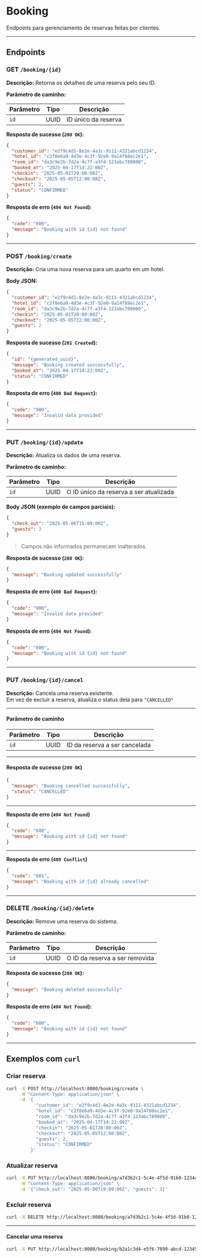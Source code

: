 # Booking  
Endpoints para gerenciamento de reservas feitas por clientes.

---

## Endpoints

### GET `/booking/{id}`

**Descrição:** Retorna os detalhes de uma reserva pelo seu ID.

**Parâmetro de caminho:**

| Parâmetro | Tipo | Descrição               |
|-----------|------|-------------------------|
| `id`      | UUID | ID único da reserva     |

**Resposta de sucesso (`200 OK`):**

```json
{
  "customer_id": "e2f9c4d1-8e2e-4a3c-9111-4321abcd1234",
  "hotel_id": "c2f8e6a9-4d3e-4c3f-92e0-9a14f88ec2e1",
  "room_id": "da3c9e2b-7d2a-4c7f-a3f4-123abc789000",
  "booked_at": "2025-04-17T14:22:00Z",
  "checkin": "2025-05-01T20:00:00Z",
  "checkout": "2025-05-05T12:00:00Z",
  "guests": 2,
  "status": "CONFIRMED"
}
```

**Resposta de erro (`404 Not Found`):**

```json
{
  "code": "600",
  "message": "Booking with id {id} not found"
}
```

---

### POST `/booking/create`

**Descrição:** Cria uma nova reserva para um quarto em um hotel.

**Body JSON:**

```json
{
  "customer_id": "e2f9c4d1-8e2e-4a3c-9111-4321abcd1234",
  "hotel_id": "c2f8e6a9-4d3e-4c3f-92e0-9a14f88ec2e1",
  "room_id": "da3c9e2b-7d2a-4c7f-a3f4-123abc789000",
  "checkin": "2025-05-01T20:00:00Z",
  "checkout": "2025-05-05T12:00:00Z",
  "guests": 2
}
```

**Resposta de sucesso (`201 Created`):**

```json
{
  "id": "{generated_uuid}",
  "message": "Booking created successfully",
  "booked_at": "2025-04-17T14:22:00Z",
  "status": "CONFIRMED"
}
```

**Resposta de erro (`400 Bad Request`):**

```json
{
  "code": "900",
  "message": "Invalid data provided"
}
```

---

### PUT `/booking/{id}/update`

**Descrição:** Atualiza os dados de uma reserva.

**Parâmetro de caminho:**

| Parâmetro | Tipo | Descrição                              |
|-----------|------|----------------------------------------|
| `id`      | UUID | O ID único da reserva a ser atualizada |

**Body JSON (exemplo de campos parciais):**

```json
{
  "check_out": "2025-05-06T15:00:00Z",
  "guests": 3
}
```

> Campos não informados permanecem inalterados.

**Resposta de sucesso (`200 OK`):**

```json
{
  "message": "Booking updated successfully"
}
```

**Resposta de erro (`400 Bad Request`):**

```json
{
  "code": "900",
  "message": "Invalid data provided"
}
```

**Resposta de erro (`404 Not Found`):**

```json
{
  "code": "600",
  "message": "Booking with id {id} not found"
}
```

---

### **PUT** `/booking/{id}/cancel`

**Descrição:** Cancela uma reserva existente.  
Em vez de excluir a reserva, atualiza o status dela para `"CANCELLED"`

---

#### **Parâmetro de caminho**

| Parâmetro | Tipo | Descrição                     |
|-----------|------|-------------------------------|
| `id`      | UUID | ID da reserva a ser cancelada |

---

#### **Resposta de sucesso (`200 OK`)**

```json
{
  "message": "Booking cancelled successfully",
  "status": "CANCELLED"
}
```

---

**Resposta de erro (`404 Not Found`)**

```json
{
  "code": "600",
  "message": "Booking with id {id} not found"
}
```

---

**Resposta de erro (`409 Conflict`)**

```json
{
  "code": "601",
  "message": "Booking with id {id} already cancelled"
}
```

---

### DELETE `/booking/{id}/delete`

**Descrição:** Remove uma reserva do sistema.

**Parâmetro de caminho:**

| Parâmetro | Tipo | Descrição                      |
|-----------|------|--------------------------------|
| `id`      | UUID | O ID da reserva a ser removida |

**Resposta de sucesso (`200 OK`):**

```json
{
  "message": "Booking deleted successfully"
}
```

**Resposta de erro (`404 Not Found`):**

```json
{
  "code": "600",
  "message": "Booking with id {id} not found"
}
```

---

## Exemplos com `curl`

### Criar reserva

```bash
curl -X POST http://localhost:8080/booking/create \
     -H "Content-Type: application/json" \
     -d '{
           "customer_id": "e2f9c4d1-8e2e-4a3c-9111-4321abcd1234",
           "hotel_id": "c2f8e6a9-4d3e-4c3f-92e0-9a14f88ec2e1",
           "room_id": "da3c9e2b-7d2a-4c7f-a3f4-123abc789000",
           "booked_at": "2025-04-17T14:22:00Z",
           "checkin": "2025-05-01T20:00:00Z",
           "checkout": "2025-05-05T12:00:00Z",
           "guests": 2,
           "status": "CONFIRMED"
         }'
```

### Atualizar reserva

```bash
curl -X PUT http://localhost:8080/booking/a7d3b2c1-5c4e-4f5d-91b0-1234e56c7d89/update \
     -H "Content-Type: application/json" \
     -d '{"check_out": "2025-05-06T19:00:00Z", "guests": 3}'
```

### Excluir reserva

```bash
curl -X DELETE http://localhost:8080/booking/a7d3b2c1-5c4e-4f5d-91b0-1234e56c7d89/delete
```

---

#### Cancelar uma reserva

```bash
curl -X PUT http://localhost:8080/booking/b2a1c3d4-e5f6-7890-abcd-1234567890ef/cancel
```
